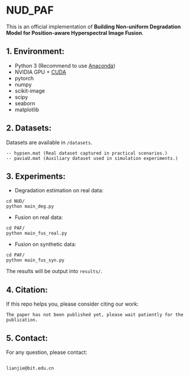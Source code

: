 # NUD_PAF

This is an official implementation of **Building Non-uniform Degradation Model for Position-aware Hyperspectral Image Fusion**.

## 1. Environment:

- Python 3 (Recommend to use [Anaconda](https://www.anaconda.com/download/#linux))
- NVIDIA GPU + [CUDA](https://developer.nvidia.com/cuda-downloads)
- pytorch
- numpy
- scikit-image
- scipy
- seaborn
- matplotlib

## 2. Datasets:

Datasets are available in `/datasets`.
```shell
-- hypsen.mat (Real dataset captured in practical scenarios.)
-- paviaU.mat (Auxiliary dataset used in simulation experiments.)

```

## 3. Experiments:

- Degradation estimation on real data:
```shell
cd NUD/
python main_deg.py 
```

- Fusion on real data:
```shell
cd PAF/
python main_fus_real.py 
```

- Fusion on synthetic data:
```shell
cd PAF/
python main_fus_syn.py 
```

The results will be output into `results/`. 

## 4. Citation:

If this repo helps you, please consider citing our work:

```shell
The paper has not been published yet, please wait patiently for the publication.
```

## 5. Contact:

For any question, please contact:

```shell

lianjie@bit.edu.cn

```

